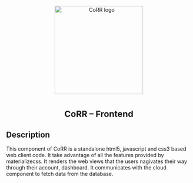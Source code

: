 <p align="center">
    <img src="https://rawgit.com/usnistgov/corr/master/corr-view/frontend/images/logo.svg"
         height="240"
         alt="CoRR logo"
         class="inline">
</p>

<h1> <p align="center"><sup><strong>
CoRR &ndash; Frontend
</strong></sup></p>
</h1>

## Description

This component of CoRR is a standalone html5, javascript and css3 based web client
code. It take advantage of all the features provided by materializecss.
It renders the web views that the users nagivates their way through their account,
dashboard. It communicates with the cloud component to fetch data from the database.
